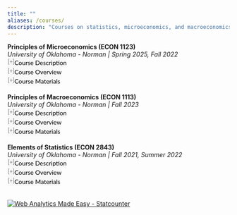 ```yaml
---
title: ""
aliases: /courses/
description: "Courses on statistics, microeconomics, and macroeconomics. For undergraduate students."
---
```


<link rel="stylesheet" href="https://cdnjs.cloudflare.com/ajax/libs/font-awesome/6.0.0/css/all.min.css">

<style>
button.accordion {
font:14px/1.5 Lato, "Helvetica Neue", Helvetica, Arial, sans-serif;
cursor: pointer;
padding: 0px;
border: none;
text-align: left;
outline: none;
font-size: 100%;
transition: 0.3s;
background-color: #f8f8f8;
}
button.accordion.active, button.accordion:hover {
background-color: #f8f8f8;
}
button.accordion:after {
content: " [+] ";
font-size: 90%;
color:#777;
float: left;
margin-left: 1px;
}
button.accordion.active:after {
content: " [\2212] ";
}
div.panel {
padding: 0 20px;
margin-top: 5px;
display: none;
background-color: white;
font-size: 100%;
}
div.panel.show {
display: block !important;
}
.semester-item {
margin-bottom: 8px;
}
.semester-label {
font-weight: bold;
color: #1976d2;
}
</style>

<p style="margin:0"> <a style="margin:0; font-size:100%; font-weight:bold">Principles of Microeconomics (ECON 1123)</a> <br> <i>University of Oklahoma - Norman | Spring 2025, Fall 2022</i> <br><button class="accordion">
Course Description
</button>
<div class="panel" style="background-color: #F1F1F1; color: #666; padding: 10px;"><p>The objective of this course is to introduce students to basic microeconomic concepts and prepare them for future economic classes. By the end of this class, students should be able to understand microeconomic theory and its applications, prepare and understand basic equilibrium graphs, relate economic topics to real world situations, and explain economic principles.</p></div>
<p style="margin:0"><button class="accordion">
Course Overview
</button>
<div class="panel" style="background-color: #F1F1F1; color: #666; padding: 10px;"><p>Microeconomics is a branch of economics that studies the behavior of individuals and businesses and how decisions are made based on the allocation of limited resources. Microeconomics examines how these decisions and behaviors affect the supply and demand for goods and services, which determine the prices we pay.</p></div>
<p style="margin:0"><button class="accordion">
Course Materials
</button>
<div class="panel" style="background-color: #F1F1F1; color: #666; padding: 10px;">
<div class="semester-item">
<span class="semester-label">Spring 2025:</span> 
<a href="/Syllabus_spring_2025_ECON_1123.pdf">Syllabus</a> | 
<a href="/EVAL_spring_2025_ECON_1123.pdf">Course Evaluation</a>
</div>
<div class="semester-item">
<span class="semester-label">Fall 2022:</span> 
<a href="/Syllabus_Fall_2022_ECON_1123.pdf">Syllabus</a> | 
<a href="/Eval_Fall_2022_ECON_1123.pdf">Course Evaluation</a>
</div>
</div><br>

<p style="margin:0"> <a style="margin:0; font-size:100%; font-weight:bold">Principles of Macroeconomics (ECON 1113)</a> <br> <i>University of Oklahoma - Norman | Fall 2023</i> <br><button class="accordion">
Course Description
</button>
<div class="panel" style="background-color: #F1F1F1; color: #666; padding: 10px;"><p>The objective of this course is to introduce students to basic Macroeconomics concepts and prepare them for future economic classes. By the end of this class, students should be able to (1) understand and explain basic macroeconomic concepts and basic elements of how the economy in the US is structured, (2) apply their understanding of economics to current events, and (3) be able to distinguish between correct and incorrect economic logic.</p></div>
<p style="margin:0"><button class="accordion">
Course Overview
</button>
<div class="panel" style="background-color: #F1F1F1; color: #666; padding: 10px;"><p>Macroeconomics is a branch of economics that focuses on economic outcomes at the national level. Questions like: "Why are some countries rich while others are poor?" and "Why do some countries experience rapid growth while others stagnate?" are complicated. They are also best addressed after becoming familiar with a set of "tools" that facilitate a deep understanding of economic outcomes.</p></div>
<p style="margin:0"><button class="accordion">
Course Materials
</button>
<div class="panel" style="background-color: #F1F1F1; color: #666; padding: 10px;">
<div class="semester-item">
<span class="semester-label">Fall 2023:</span> 
<a href="/Syllabus_Fall_2023_ECON_1113.pdf">Syllabus</a> | 
<a href="/Eval_Fall_2023_ECON_1113.pdf">Course Evaluation</a>
</div>
</div><br>

<p style="margin:0"> <a style="margin:0; font-size:100%; font-weight:bold">Elements of Statistics (ECON 2843)</a> <br> <i>University of Oklahoma - Norman | Fall 2021, Summer 2022</i> <br><button class="accordion">
Course Description
</button>
<div class="panel" style="background-color: #F1F1F1; color: #666; padding: 10px;"><p>This is an introductory statistics course, which surveys basic statistical techniques with particular emphasis on business and economic applications. The learning objective of this course is to improve students' analytical skills in understanding and employing the descriptive and inferential statistics.</p></div>
<p style="margin:0"><button class="accordion">
Course Overview
</button>
<div class="panel" style="background-color: #F1F1F1; color: #666; padding: 10px;"><p>We begin this course by learning how to describe the data in use. Then, we focus on applied probability theory, which enables us to understand the essence of statistical inference. And for the rest of the course, we explore multiple inference tools such as confidence interval estimation, hypothesis testing, and the analysis of variance. These tools help us make use of sample data to reach conclusions about population parameters.</p></div>
<p style="margin:0"><button class="accordion">
Course Materials
</button>
<div class="panel" style="background-color: #F1F1F1; color: #666; padding: 10px;">
<div class="semester-item">
<span class="semester-label">Summer 2022:</span> 
<a href="/Syllabus2_ECON_2843.pdf">Syllabus</a> | 
<a href="/Eval_Summer_2022_ECON_2843.pdf">Course Evaluation</a>
</div>
<div class="semester-item">
<span class="semester-label">Fall 2021:</span> 
<a href="/Syllabus_ECON_2843.pdf">Syllabus</a> | 
<a href="/EVAL_Fall_2021_ECON_2843.pdf">Course Evaluation</a>
</div>
</div><br>

<script> 
var acc = document.getElementsByClassName("accordion");
var i;
for (i = 0; i < acc.length; i++) {
    acc[i].onclick = function(){
        this.classList.toggle("active");
        this.parentNode.nextElementSibling.classList.toggle("show");
  }
}
</script>

<!-- Default Statcounter code for my personal web
https://ahmedelfatmaoui.github.io/ -->
<script type="text/javascript">
var sc_project=13158462; 
var sc_invisible=1; 
var sc_security="62bc3333"; 
</script>
<script type="text/javascript"
src="https://www.statcounter.com/counter/counter.js"
async></script>
<noscript><div class="statcounter"><a title="Web Analytics
Made Easy - Statcounter" href="https://statcounter.com/"
target="_blank"><img class="statcounter"
src="https://c.statcounter.com/13158462/0/62bc3333/1/"
alt="Web Analytics Made Easy - Statcounter"
referrerPolicy="no-referrer-when-downgrade"></a></div></noscript>
<!-- End of Statcounter Code -->

